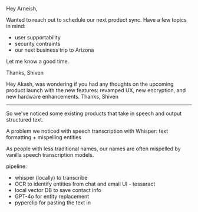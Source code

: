 

Hey Arneish,

Wanted to reach out to schedule our next product sync. Have a few topics in mind:
- user supportability
- security contraints
- our next business trip to Arizona

Let me know a good time.

Thanks,
Shiven


Hey Akash, was wondering if you had any thoughts on the upcoming product launch with the new features: revamped UX, new encryption, and new hardware enhancements. Thanks, Shiven



------
So we've noticed some existing products that take in speech and output structured text.

A problem we noticed with speech transcription with Whisper: text formatting + mispelling entities

As people with less traditional names, our names are often mispelled by vanilla speech transcription models.

pipeline:
- whisper (locally) to transcribe
- OCR to identify entities from chat and email UI - tessaract
- local vector DB to save contact info
- GPT-4o for entity replacement
- pyperclip for pasting the text in



